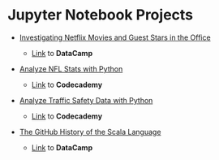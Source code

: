 # Jupyter Notebook Projects

- [Investigating Netflix Movies and Guest Stars in the Office](./Investigating%20Netflix%20Movies%20and%20Guest%20Start%20in%20the%20Office)
  - [Link](https://app.datacamp.com/learn/projects/entertainment-data) to **DataCamp**

- [Analyze NFL Stats with Python](./Analyze%20NFL%20Stats%20with%20Python/)
  - [Link](https://www.codecademy.com/courses/case-study-analyze-nfl-stats/projects/analyze-nfl-stats-with-python-project) to **Codecademy**

- [Analyze Traffic Safety Data with Python](./Analyze%20Traffic%20Safety%20Data%20with%20Python/)
  - [Link](https://www.codecademy.com/courses/case-study-analyze-traffic-safety/projects/analyze-traffic-safety-data-with-python-project) to **Codecademy**

- [The GitHub History of the Scala Language](./The%20GitHub%20History%20of%20the%20Scala%20Language/)
  - [Link](https://app.datacamp.com/learn/projects/163) to **DataCamp**

